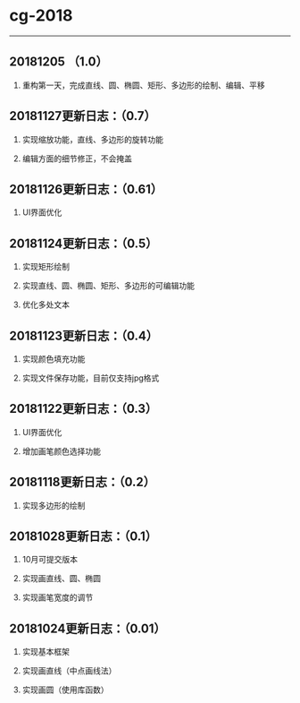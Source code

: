# cg-2018

---
## 20181205 （1.0）
1. 重构第一天，完成直线、圆、椭圆、矩形、多边形的绘制、编辑、平移


## 20181127更新日志：（0.7）
1. 实现缩放功能，直线、多边形的旋转功能

2. 编辑方面的细节修正，不会掩盖

## 20181126更新日志：（0.61）
1. UI界面优化

## 20181124更新日志：（0.5）
1. 实现矩形绘制

2. 实现直线、圆、椭圆、矩形、多边形的可编辑功能

3. 优化多处文本

## 20181123更新日志：（0.4）
1. 实现颜色填充功能

2. 实现文件保存功能，目前仅支持jpg格式

## 20181122更新日志：（0.3）
1. UI界面优化

2. 增加画笔颜色选择功能

## 20181118更新日志：（0.2）
1. 实现多边形的绘制

## 20181028更新日志：（0.1）
1. 10月可提交版本

2. 实现画直线、圆、椭圆

3. 实现画笔宽度的调节

## 20181024更新日志：（0.01）
1. 实现基本框架

2. 实现画直线（中点画线法）

3. 实现画圆（使用库函数）
